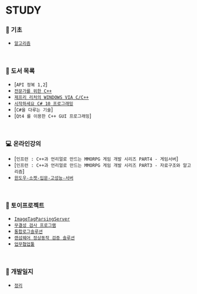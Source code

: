 #  STUDY 

### 📝 기초
   - [`알고리즘`](https://github.com/ktn1075/study/tree/main/algorithm)
<br>

### 📗 도서 목록
   - [`API 정복 1,2`]
   - [`전문가를 위한 C++`](https://github.com/ktn1075/study/tree/main/Language/C%2B%2B/ProfesionalC%2B%2B)
   - [`제프리 리처의 WINDOWS VIA C/C++`](https://github.com/ktn1075/study/tree/main/Language/C%2B%2B/ViaC%2B%2B)
   - [`시작하세요 C# 10 프로그래밍`](https://github.com/ktn1075/study/tree/main/Language/C%23/C%2310)
   - [`C#을 다루는 기술`]
   - [`Qt4 를 이용한 C++ GUI 프로그래밍`]
<br>

### 💻 온라인강의
   - [`인프런 : C++과 언리얼로 만드는 MMORPG 게임 개발 시리즈 PART4 - 게임서버`]
   - [`인프런 : C++과 언리얼로 만드는 MMORPG 게임 개발 시리즈 PART3 - 자료구조와 알고리즘`]
   - [`윈도우-소켓-입문-고성능-서버`](https://github.com/ktn1075/study/tree/main/NetworkProgramming)
<br>


### 📝 토이프로젝트
   - [`ImageTagParsingServer`](https://github.com/ktn1075/ImageTagParsingServer)
   - [`무결성 검사 프로그램`](https://github.com/ktn1075/IntegrityCheckService)
   - [`통합로그솔루션`](https://github.com/ktn1075/IntegratedLogSolution)
   - [`랜섬웨어 정상동작 검증 솔루션`](https://github.com/ktn1075/RansomwareVerification)
   - [`업무협업툴`](https://github.com/ktn1075/workshareS)
<br>

### 📝 개발일지
   - [`정리`](https://github.com/ktn1075/study/tree/main/DevelopmentDiary)


